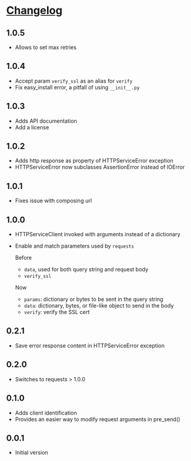 # [Changelog](https://github.com/yola/demands/releases)

## 1.0.5

* Allows to set max retries

## 1.0.4

* Accept param `verify_ssl` as an alias for `verify`
* Fix easy_install error, a pitfall of using `__init__.py`

## 1.0.3

* Adds API documentation
* Add a license

## 1.0.2

* Adds http response as property of HTTPServiceError exception
* HTTPServiceError now subclasses AssertionError instead of IOError

## 1.0.1

* Fixes issue with composing url

## 1.0.0

* HTTPServiceClient invoked with arguments instead of a dictionary
* Enable and match parameters used by `requests`

    Before
    * `data`, used for both query string and request body
    * `verify_ssl`

    Now
    * `params`: dictionary or bytes to be sent in the query string
    * `data`: dictionary, bytes, or file-like object to send in the body
    * `verify`: verify the SSL cert

## 0.2.1

* Save error response content in HTTPServiceError exception

## 0.2.0

* Switches to requests > 1.0.0

## 0.1.0

* Adds client identification
* Provides an easier way to modify request arguments in pre_send()

## 0.0.1

* Initial version

